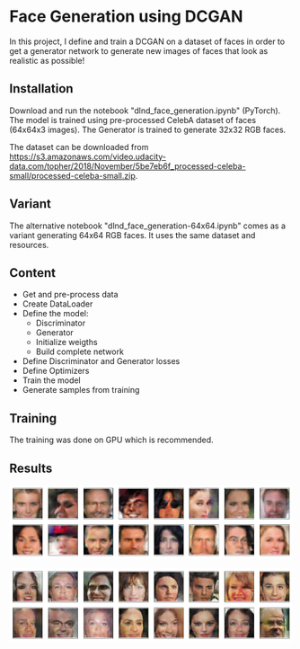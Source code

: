 # Face Generation using DCGAN

In this project, I define and train a DCGAN on a dataset of faces in order to get a generator network to generate new images of faces that look as realistic as possible!

## Installation

Download and run the notebook "dlnd_face_generation.ipynb" (PyTorch).
The model is trained using pre-processed CelebA dataset of faces (64x64x3 images). The Generator is trained to generate 32x32 RGB faces.

The dataset can be downloaded from https://s3.amazonaws.com/video.udacity-data.com/topher/2018/November/5be7eb6f_processed-celeba-small/processed-celeba-small.zip.

## Variant

The alternative notebook "dlnd_face_generation-64x64.ipynb" comes as a variant generating 64x64 RGB faces. It uses the same dataset and resources.

## Content

- Get and pre-process data
- Create DataLoader
- Define the model:
  - Discriminator
  - Generator
  - Initialize weigths
  - Build complete network
- Define Discriminator and Generator losses
- Define Optimizers
- Train the model
- Generate samples from training

## Training

The training was done on GPU which is recommended.

## Results

![32x32 samples](Generated_faces_32x32.png)


![64x64 samples](Generated_faces.png)
